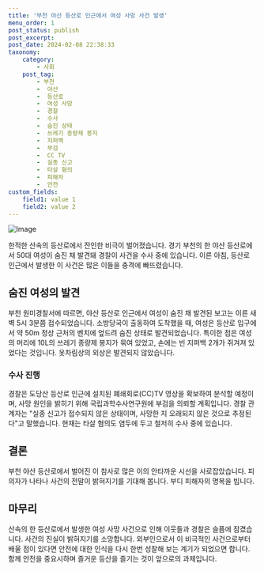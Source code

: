 ```yaml
---
title: '부천 야산 등산로 인근에서 여성 사망 사건 발생'
menu_order: 1
post_status: publish
post_excerpt: 
post_date: 2024-02-08 22:38:33
taxonomy:
    category:
        - 사회
    post_tag:
        - 부천
        -  야산
        -  등산로
        -  여성 사망
        -  경찰
        -  수사
        -  숨진 상태
        -  쓰레기 종량제 봉지
        -  지퍼백
        -  부검
        -  CC TV
        -  실종 신고
        -  타살 혐의
        -  피해자
        -  안전
custom_fields:
    field1: value 1
    field2: value 2
---
```


![Image](https://imgnews.pstatic.net/image/088/2024/02/08/0000861397_001_20240208101301182.jpg?type=w647)

한적한 산속의 등산로에서 잔인한 비극이 벌어졌습니다. 경기 부천의 한 야산 등산로에서 50대 여성이 숨진 채 발견돼 경찰이 사건을 수사 중에 있습니다. 이른 아침, 등산로 인근에서 발생한 이 사건은 많은 이들을 충격에 빠뜨렸습니다.
## 숨진 여성의 발견
부천 원미경찰서에 따르면, 야산 등산로 인근에서 여성이 숨진 채 발견된 보고는 이른 새벽 5시 3분쯤 접수되었습니다. 소방당국이 출동하여 도착했을 때, 여성은 등산로 입구에서 약 50m 정상 근처의 벤치에 엎드려 숨진 상태로 발견되었습니다. 특이한 점은 여성의 머리에 10L의 쓰레기 종량제 봉지가 묶여 있었고, 손에는 빈 지퍼백 2개가 쥐겨져 있었다는 것입니다. 옷차림상의 외상은 발견되지 않았습니다.
### 수사 진행
경찰은 도당산 등산로 인근에 설치된 폐쇄회로(CC)TV 영상을 확보하여 분석할 예정이며, 사망 원인을 밝히기 위해 국립과학수사연구원에 부검을 의뢰할 계획입니다. 경찰 관계자는 "실종 신고가 접수되지 않은 상태이며, 사망한 지 오래되지 않은 것으로 추정된다"고 말했습니다. 현재는 타살 혐의도 염두에 두고 철저히 수사 중에 있습니다.
## 결론
부천 야산 등산로에서 벌어진 이 참사로 많은 이의 안타까운 시선을 사로잡았습니다. 피의자가 나타나 사건의 전말이 밝혀지기를 기대해 봅니다. 부디 피해자의 명복을 빕니다.
## 마무리
산속의 한 등산로에서 발생한 여성 사망 사건으로 인해 이웃들과 경찰은 슬픔에 잠겼습니다. 사건의 진실이 밝혀지기를 소망합니다. 외부인으로서 이 비극적인 사건으로부터 배울 점이 있다면 안전에 대한 인식을 다시 한번 성찰해 보는 계기가 되었으면 합니다. 함께 안전을 중요시하며 즐거운 등산을 즐기는 것이 앞으로의 과제입니다.
